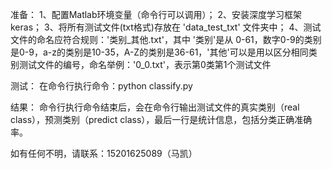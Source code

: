 准备：
1、配置Matlab环境变量（命令行可以调用）；
2、安装深度学习框架keras；
3、将所有测试文件(txt格式)存放在 'data_test_txt' 文件夹中；
4、测试文件的命名应符合规则：'类别_其他.txt'，其中 '类别'是从 0-61，数字0-9的类别是0-9，a-z的类别是10-35，A-Z的类别是36-61，'其他'可以是用以区分相同类别测试文件的编号，命名举例：'0_0.txt'，表示第0类第1个测试文件


测试：
在命令行执行命令：python classify.py

结果：
命令行执行命令结束后，会在命令行输出测试文件的真实类别（real class），预测类别（predict class），最后一行是统计信息，包括分类正确准确率。


如有任何不明，请联系：15201625089（马凯）